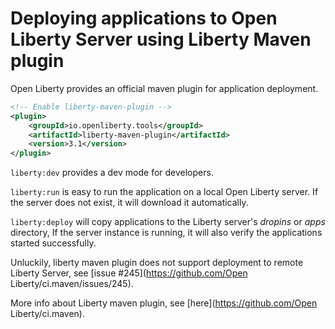 # Deploying applications to Open Liberty Server using Liberty Maven plugin

Open Liberty provides an official maven plugin for application deployment.  

```xml
<!-- Enable liberty-maven-plugin -->
<plugin>
	<groupId>io.openliberty.tools</groupId>
	<artifactId>liberty-maven-plugin</artifactId>
	<version>3.1</version>
</plugin> 
```

`liberty:dev` provides a dev mode for developers. 

`liberty:run` is easy to run the application on a local Open Liberty server.  If the server does not exist, it will download it automatically.

`liberty:deploy` will copy applications to the Liberty server's *dropins* or *apps* directory, If the server instance is running, it will also verify the applications started successfully.

Unluckily, liberty maven plugin does not support deployment to remote Liberty Server, see [issue  #245](https://github.com/Open Liberty/ci.maven/issues/245). 

More info about  Liberty maven plugin, see [here](https://github.com/Open Liberty/ci.maven).

